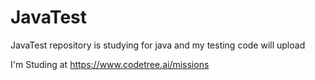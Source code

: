 # JavaTest

JavaTest repository is studying for java and my testing code will upload

I'm Studing at https://www.codetree.ai/missions
